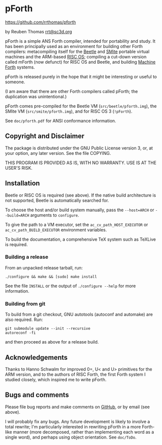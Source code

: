 # pForth

https://github.com/rrthomas/pforth  

by Reuben Thomas <rrt@sc3d.org>  

pForth is a simple ANS Forth compiler, intended for portability and study.
It has been principally used as an environment for building other Forth
compilers: metacompiling itself for the
[Beetle](https://github.com/rrthomas/beetle) and
[SMite](https://github.com/rrthomas/smite) portable virtual machines and
the ARM-based [RISC OS](https://www.riscosopen.org/); compiling a cut-down
version called mForth (now defunct) for RISC OS and Beetle, and building
[Machine Forth](https://rrt.sc3d.org/Software/Forth) systems.

pForth is released purely in the hope that it might be interesting or useful
to someone.

(I am aware that there are other Forth compilers called pForth; the
duplication was unintentional.)

pForth comes pre-compiled for the Beetle VM (`src/beetle/pforth.img`), the
SMite VM (`src/smite/pforth.img`), and for RISC OS 3 (`!pForth`).

See `doc/pforth.pdf` for ANSI conformance information.


## Copyright and Disclaimer

The package is distributed under the GNU Public License version 3, or, at
your option, any later version. See the file COPYING.

THIS PROGRAM IS PROVIDED AS IS, WITH NO WARRANTY. USE IS AT THE USER'S RISK.


## Installation

Beetle or RISC OS is required (see above). If the native build architecture
is not supported, Beetle is automatically searched for.

To choose the host and/or build system manually, pass the `--host=ARCH` or
`--build=ARCH` arguments to `configure`.

To give the path to a VM executor, set the `ac_cv_path_HOST_EXECUTOR` or
`ac_cv_path_BUILD_EXECUTOR` environment variables.

To build the documentation, a comprehensive TeX system such as TeXLive is
required.

### Building a release

From an unpacked release tarball, run:

```
./configure && make && [sudo] make install
```

See the file `INSTALL` or the output of `./configure --help` for more
information.

### Building from git

To build from a git checkout, GNU autotools (autoconf and automake) are also
required. Run:

```
git submodule update --init --recursive
autoreconf -fi
```

and then proceed as above for a release build.


## Acknowledgements

Thanks to Hanno Schwalm for improved 0=, U< and U> primitives for the ARM
version, and to the authors of RISC Forth, the first Forth system I studied
closely, which inspired me to write pForth.


## Bugs and comments

Please file bug reports and make comments on
[GitHub](https://github.com/rrthomas/pforth/issues), or by email (see
above).

I will probably fix any bugs. Any future development is likely to involve a
total rewrite; I'm particularly interested in rewriting pForth in a more
Forth-like manner (more decomposed, rather than implementing each word as a
single word), and perhaps using object orientation. See `doc/ToDo`.
